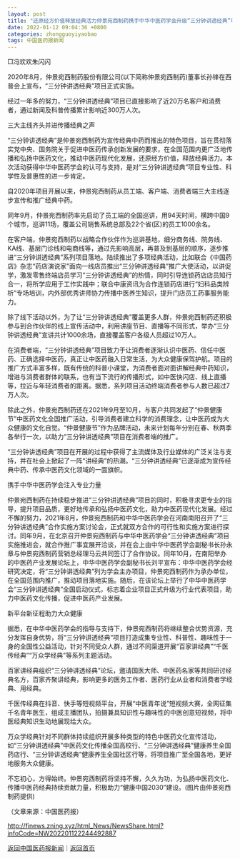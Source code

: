 ```yaml
---
layout: post
title: "还原经方价值释放经典活力仲景宛西制药携手中华中医药学会升级“三分钟讲透经典”项目"
date: 2022-01-12 09:04:36 +0800
categories: zhongguoyiyaobao
tags: 中国医药报新闻
---
```

<p>□冯欢欢朱闪闪</p>
 <p>2020年8月，仲景宛西制药股份有限公司(以下简称仲景宛西制药)董事长孙锋在西普会上宣布，“三分钟讲透经典”项目正式实施。</p>
 <p>经过一年多的努力，“三分钟讲透经典”项目已直接影响了近20万名客户和消费者，通过新闻及科普传播累计影响近300万人次。</p>
 <p>三大主线齐头并进传播经典之声</p>
 <p>“三分钟讲透经典”是仲景宛西制药为宣传经典中药而推出的特色项目，旨在贯彻落实党中央、国务院关于促进中医药传承创新发展的要求，在全国范围内更广泛地传播和弘扬中医药文化，推动中医药现代化发展，还原经方价值，释放经典活力。本次活动获得中华中医药学会的认可与支持，是对“三分钟讲透经典”项目专业性、科学性及普惠性的进一步肯定。</p>
 <p>自2020年项目开展以来，仲景宛西制药从员工端、客户端、消费者端三大主线逐步宣传和推广经典中药。</p>
 <p>同年9月，仲景宛西制药率先启动了员工端的全国巡讲，用94天时间，横跨中国9个城市，巡讲11场，覆盖公司销售系统总部及22个省(区)的员工1000余名。</p>
 <p>在客户端，仲景宛西制药以战略合作伙伴作为巡讲基地，细分商务线、院务线、KA线、基层门诊线和电商线等，通过先影响高层，再普及到基层的顺序，逐步推进“三分钟讲透经典”系列项目落地。陆续推出了多项经典活动，比如联合《中国药店》杂志“药店演说家”面向一线店员推出“三分钟讲透经典”推广大使活动，以讲促学，激发零售终端店员学习“三分钟讲透经典”的热情，同时引导连锁药店店员知行合一，将所学应用于工作实践中；联合中康资讯为合作连锁药店进行“妇科品类辨析”专场培训，内外部优秀讲师协力传播中医养生知识，提升门店员工药事服务能力。</p>
 <p>除了线下活动以外，为了让“三分钟讲透经典”覆盖更多人群，仲景宛西制药还积极参与到合作伙伴的线上宣传活动中，利用讲座节目、直播等不同形式，举办“三分钟讲透经典”宣讲共计1000余场，直接覆盖客户各级人员超过10万人。</p>
 <p>在消费者端，“三分钟讲透经典”项目致力于让消费者逐渐认识中医药、信任中医药、正确选择中医药，真正让中医药融入日常生活，为大众健康保驾护航。项目的推广方式丰富多样，既有传统的科普小课堂，为消费者面对面讲解经典中药知识，增进与消费者群体的联系，也有当下流行的传播形式，如中医快闪店、线上直播等，拉近与年轻消费者的距离。据悉，系列项目活动终端消费者参与人数已超过7万人次。</p>
 <p>除此之外，仲景宛西制药还在2021年9月至10月，与客户共同发起了“仲景健康节”中医药文化全国推广活动，引导消费者建立科学的消费理念，让中医药成为大众健康的文化自觉。“仲景健康节”作为品牌活动，未来计划每年分别在春、秋两季各举行一次，以助力“三分钟讲透经典”项目在消费者端的推广。</p>
 <p>“三分钟讲透经典”项目在开展的过程中获得了主流媒体及行业媒体的广泛关注与支持，并在社会上掀起了一阵“讲经典”的热潮。“三分钟讲透经典”已逐渐成为宣传经典中药、传承中医药文化领域的一面旗帜。</p>
 <p>携手中华中医药学会注入专业力量</p>
 <p>仲景宛西制药在持续稳步推进“三分钟讲透经典”项目的同时，积极寻求更专业的指导，提升项目品质，更好地传承和弘扬中医药文化，助力中医药现代化发展。经过不懈的努力，2021年8月，仲景宛西制药和中华中医药学会在河南南阳召开了“三分钟讲透经典”合作实施方案讨论会，正式就双方合作的可行性和实施方案进行探讨。同年9月，在北京召开仲景宛西制药与中华中医药学会“三分钟讲透经典”项目实施推进会，就合作推广事宜展开洽谈，并在会上由中华中医药学会副秘书长孙永章与仲景宛西制药营销总经理马云共同签订了合作协议。同年10月，在南阳举办的中医药产业发展论坛上，中华中医药学会副秘书长刘平宣布：中华中医药学会经研究决定，将“三分钟讲透经典”列为学会主办项目，仲景宛西制药作为承办单位，在全国范围内推广，推动项目落地实施。随后，在该论坛上举行了中华中医药学会“三分钟讲透经典”全国启动仪式，标志着企业项目正式升级为行业代表项目，助力中医药文化传播，促进中医药产业发展。</p>
 <p>新平台新征程助力大众健康</p>
 <p>据悉，在中华中医药学会的指导与支持下，仲景宛西制药将继续整合优势资源，充分发挥自身优势，将“三分钟讲透经典”项目打造成集专业性、科普性、趣味性于一身的全国性公益活动，针对不同受众人群，通过不同渠道开展“百家讲经典”“千医传经典”“万众学经典”等系列主题活动。</p>
 <p>百家讲经典组织“三分钟讲透经典”论坛，邀请国医大师、中医药名家等共同研讨经典名方，百家齐聚讲经典，影响更多的医务工作者、医药行业从业者和消费者学经典、用经典。</p>
 <p>千医传经典在抖音、快手等短视频平台，开展“中医青年说”短视频大赛，全网征集千名青年医生，组成主播团队，拍摄兼具知识性与趣味性的中医创意短视频，将中医经典知识生动地展现给大众。</p>
 <p>万众学经典针对不同群体持续组织开展多种类型的特色中医药文化宣传活动，如“三分钟讲透经典”中医药文化传播全国高校行、“三分钟讲透经典”健康养生全国药店行、“三分钟讲透经典”健康养生全国社区行等，将项目推广至全国各地，更好地服务大众健康。</p>
 <p>不忘初心，方得始终。仲景宛西制药将坚持不懈，久久为功，为弘扬中医药文化、传播中医药经典持续贡献力量，积极助力“健康中国2030”建设。(图片由仲景宛西制药提供)</p><p class="em_media">（文章来源：中国医药报）</p>

<http://finews.zning.xyz/html_News/NewsShare.html?infoCode=NW202201122244492887>

[返回中国医药报新闻](//finews.withounder.com/category/zhongguoyiyaobao.html)｜[返回首页](//finews.withounder.com/)
